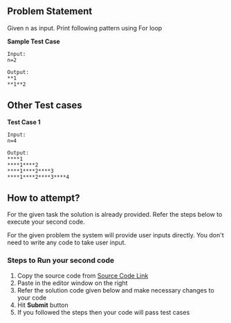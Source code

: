 ## Problem Statement
Given n as input. Print following pattern using For loop

**Sample Test Case**
```
Input:
n=2

Output:
**1
**1**2
```
## Other Test cases
**Test Case 1**
```
Input:
n=4

Output:
****1
****1****2
****1****2****3
****1****2****3****4
```


## How to attempt?
For the given task the solution is already provided. Refer the steps below to execute your second code.

For the given problem the system will provide user inputs directly. You don't need to write any code to take user input.

### Steps to Run your second code
1. Copy the source code from [Source Code Link](https://raw.githubusercontent.com/Aartiarora22/Lab_assignments/main/P1/T3/Main.java)
2. Paste in the editor window on the right
3. Refer the solution code given below and make necessary changes to your code
4. Hit **Submit** button
5. If you followed the steps then your code will pass test cases
